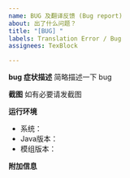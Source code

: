 ```yaml
---
name: BUG 及翻译反馈 (Bug report)
about: 出了什么问题？
title: "[BUG] "
labels: Translation Error / Bug
assignees: TexBlock

---
```


**bug 症状描述**
简略描述一下 bug

**截图**
如有必要请发截图

**运行环境**
 - 系统：
 - Java版本：
 - 模组版本：

**附加信息**
